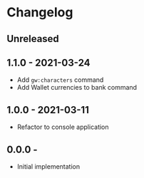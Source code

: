 # Changelog

<!-- There is always Unreleased section on the top. Subsections (Add, Changed, Fix, Removed) should be Add as needed. -->
## Unreleased

## 1.1.0 - 2021-03-24
- Add `gw:characters` command
- Add Wallet currencies to bank command

## 1.0.0 - 2021-03-11
- Refactor to console application

## 0.0.0 -
- Initial implementation
